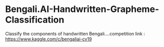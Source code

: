 # Bengali.AI-Handwritten-Grapheme-Classification
Classify the components of handwritten Bengali....competition link : https://www.kaggle.com/c/bengaliai-cv19
